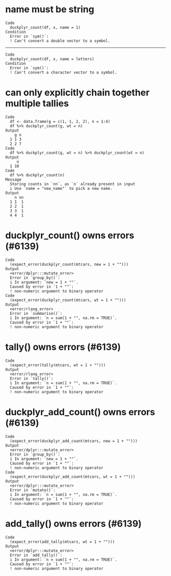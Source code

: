 # name must be string

    Code
      duckplyr_count(df, x, name = 1)
    Condition
      Error in `sym()`:
      ! Can't convert a double vector to a symbol.

---

    Code
      duckplyr_count(df, x, name = letters)
    Condition
      Error in `sym()`:
      ! Can't convert a character vector to a symbol.

# can only explicitly chain together multiple tallies

    Code
      df <- data.frame(g = c(1, 1, 2, 2), n = 1:4)
      df %>% duckplyr_count(g, wt = n)
    Output
        g n
      1 1 3
      2 2 7
    Code
      df %>% duckplyr_count(g, wt = n) %>% duckplyr_count(wt = n)
    Output
         n
      1 10
    Code
      df %>% duckplyr_count(n)
    Message
      Storing counts in `nn`, as `n` already present in input
      i Use `name = "new_name"` to pick a new name.
    Output
        n nn
      1 1  1
      2 2  1
      3 3  1
      4 4  1

# duckplyr_count() owns errors (#6139)

    Code
      (expect_error(duckplyr_count(mtcars, new = 1 + "")))
    Output
      <error/dplyr:::mutate_error>
      Error in `group_by()`:
      i In argument: `new = 1 + ""`.
      Caused by error in `1 + ""`:
      ! non-numeric argument to binary operator
    Code
      (expect_error(duckplyr_count(mtcars, wt = 1 + "")))
    Output
      <error/rlang_error>
      Error in `summarise()`:
      i In argument: `n = sum(1 + "", na.rm = TRUE)`.
      Caused by error in `1 + ""`:
      ! non-numeric argument to binary operator

# tally() owns errors (#6139)

    Code
      (expect_error(tally(mtcars, wt = 1 + "")))
    Output
      <error/rlang_error>
      Error in `tally()`:
      i In argument: `n = sum(1 + "", na.rm = TRUE)`.
      Caused by error in `1 + ""`:
      ! non-numeric argument to binary operator

# duckplyr_add_count() owns errors (#6139)

    Code
      (expect_error(duckplyr_add_count(mtcars, new = 1 + "")))
    Output
      <error/dplyr:::mutate_error>
      Error in `group_by()`:
      i In argument: `new = 1 + ""`.
      Caused by error in `1 + ""`:
      ! non-numeric argument to binary operator
    Code
      (expect_error(duckplyr_add_count(mtcars, wt = 1 + "")))
    Output
      <error/dplyr:::mutate_error>
      Error in `mutate()`:
      i In argument: `n = sum(1 + "", na.rm = TRUE)`.
      Caused by error in `1 + ""`:
      ! non-numeric argument to binary operator

# add_tally() owns errors (#6139)

    Code
      (expect_error(add_tally(mtcars, wt = 1 + "")))
    Output
      <error/dplyr:::mutate_error>
      Error in `add_tally()`:
      i In argument: `n = sum(1 + "", na.rm = TRUE)`.
      Caused by error in `1 + ""`:
      ! non-numeric argument to binary operator

